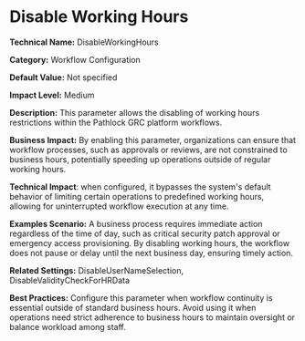# Disable Working Hours

**Technical Name:** DisableWorkingHours

**Category:** Workflow Configuration

**Default Value:** Not specified

**Impact Level:** Medium

**Description:** This parameter allows the disabling of working hours restrictions within the Pathlock GRC platform workflows.

**Business Impact:** By enabling this parameter, organizations can ensure that workflow processes, such as approvals or reviews, are not constrained to business hours, potentially speeding up operations outside of regular working hours.

**Technical Impact**: when configured, it bypasses the system's default behavior of limiting certain operations to predefined working hours, allowing for uninterrupted workflow execution at any time.

**Examples Scenario:** A business process requires immediate action regardless of the time of day, such as critical security patch approval or emergency access provisioning. By disabling working hours, the workflow does not pause or delay until the next business day, ensuring timely action.

**Related Settings:** DisableUserNameSelection, DisableValidityCheckForHRData

**Best Practices:** Configure this parameter when workflow continuity is essential outside of standard business hours. Avoid using it when operations need strict adherence to business hours to maintain oversight or balance workload among staff.